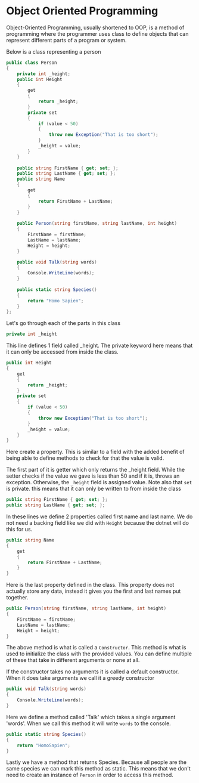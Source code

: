 # Object Oriented Programming

Object-Oriented Programming, usually shortened to OOP, is a method of programming
where the programmer uses class to define objects that can represent different parts
of a program or system.

Below is a class representing a person
```C#
public class Person
{
    private int _height;
    public int Height 
    { 
        get 
        {
            return _height;
        }
        private set
        {
            if (value < 50)
            {
                throw new Exception("That is too short");
            }
            _height = value;
        }
    }
    
    public string FirstName { get; set; };
    public string LastName { get; set; };
    public string Name 
    {
        get 
        {
            return FirstName + LastName;
        }
    }
    
    public Person(string firstName, string lastName, int height)
    {
        FirstName = firstName;
        LastName = lastName;
        Height = height;
    }

    public void Talk(string words)
    {
        Console.WriteLine(words);
    }
    
    public static string Species() 
    {
        return "Homo Sapien";
    }
};
```

Let's go through each of the parts in this class

```C#  
private int _height
```

This line defines 1 field called _height. The private keyword here means that it can
only be accessed from inside the class.

```C#
public int Height
{
    get
    {
        return _height;
    }
    private set
    {
        if (value < 50)
        {
            throw new Exception("That is too short");
        }
        _height = value;
    }
}
```
Here create a property. This is similar to a field with the added benefit of being
able to define methods to check for that the value is valid.

The first part of it is getter which only returns the _height field. While the setter
checks if the value we gave is less than 50 and if it is, throws an exception. Otherwise,
the `_height` field is assigned value. Note also that `set` is private. this means 
that it can only be written to from inside the class

```C#
public string FirstName { get; set; };
public string LastName { get; set; };
```
In these lines we define 2 properties called first name and last name. We do not need a
backing field like we did with `Height` because the dotnet will do this for us. 

```C#
public string Name
{
    get
    {
        return FirstName + LastName;
    }
}
```
Here is the last property defined in the class. This property does not actually store
any data, instead it gives you the first and last names put together.

```C#
public Person(string firstName, string lastName, int height)
{
    FirstName = firstName;
    LastName = lastName;
    Height = height;
}
```
The above method is what is called a `Constructor`. This method is what is used to 
initialize the class with the provided values. You can define multiple of these that
take in different arguments or none at all.

If the constructor takes no arguments it is called a default constructor. When it
does take arguments we call it a greedy constructor

```C#
public void Talk(string words)
{
    Console.WriteLine(words);
}
```
Here we define a method called 'Talk' which takes a single argument 'words'. When we
call this method it will write `words` to the console.

```C#
public static string Species()
{
    return "HomoSapien";
}
```
Lastly we have a method that returns Species. Because all people are the same species
we can mark this method as static. This means that we don't need to create an instance
of `Person` in order to access this method. 
